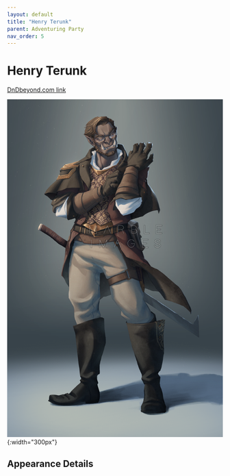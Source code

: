```yaml
---
layout: default
title: "Henry Terunk"
parent: Adventuring Party
nav_order: 5
---
```


# Henry Terunk

[DnDbeyond.com link](https://www.dndbeyond.com/characters/34441128)

![full_art](img/henry.png){:width="300px"}

## Appearance Details
